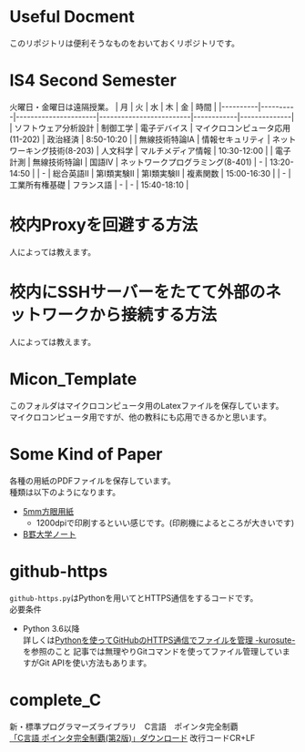# Useful Docment

このリポジトリは便利そうなものをおいておくリポジトリです。
# IS4 Second Semester
火曜日・金曜日は遠隔授業。
| 月        | 火        | 水                    | 木                       | 金          | 時間           |
|----------|----------|----------------------|-------------------------|------------|--------------|
| ソフトウェア分析設計 | 制御工学     | 電子デバイス               | マイクロコンピュータ応用\(11\-202\) | 政治経済       | 8:50\-10:20  |
| 無線技術特論ⅠA | 情報セキュリティ | ネットワーキング技術\(8\-203\) | 人文科学                    | マルチメディア情報 | 10:30\-12:00 |
| 電子計測     | 無線技術特論Ⅰ  | 国語Ⅳ                  | ネットワークプログラミング\(8\-401\) |  - | 13:20\-14:50 |
| \-       | 総合英語Ⅱ    | 第Ⅰ類実験Ⅱ               | 第I類実験Ⅱ                  | 複素関数       | 15:00\-16:30 |
| \-       | 工業所有権基礎  | フランス語                | \-                      | \-         | 15:40\-18:10 |

# 校内Proxyを回避する方法
人によっては教えます。

# 校内にSSHサーバーをたてて外部のネットワークから接続する方法
人によっては教えます。

# Micon_Template
このフォルダはマイクロコンピュータ用のLatexファイルを保存しています。    
マイクロコンピュータ用ですが、他の教科にも応用できるかと思います。  

# Some Kind of Paper  
各種の用紙のPDFファイルを保存しています。  
種類は以下のようになります。   

- [5mm方眼用紙](https://happylilac.net/hougan.html)
    - 1200dpiで印刷するといい感じです。(印刷機によるところが大きいです)
- [B罫大学ノート](http://houganshi.net/note.php)     

# github-https
```github-https.py```はPythonを用いてとHTTPS通信をするコードです。   
必要条件
* Python 3.6以降    
詳しくは[Pythonを使ってGitHubのHTTPS通信でファイルを管理 -kurosute-](https://yaiba-study.tokyo/python-github-https/)を参照のこと
記事では無理やりGitコマンドを使ってファイル管理していますがGit APIを使い方法もあります。

# complete_C
新・標準プログラマーズライブラリ　C言語　ポインタ完全制覇  
[「C言語 ポインタ完全制覇(第2版)」ダウンロード](http://kmaebashi.com/seiha2/download.html)  改行コードCR+LF
